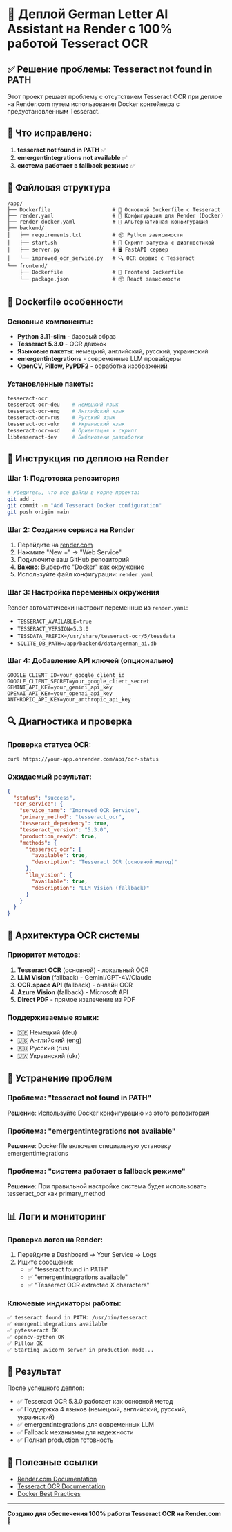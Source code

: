 # 🚀 Деплой German Letter AI Assistant на Render с 100% работой Tesseract OCR

## ✅ Решение проблемы: Tesseract not found in PATH

Этот проект решает проблему с отсутствием Tesseract OCR при деплое на Render.com путем использования Docker контейнера с предустановленным Tesseract.

## 🔧 Что исправлено:

1. **tesseract not found in PATH** ✅
2. **emergentintegrations not available** ✅  
3. **система работает в fallback режиме** ✅

## 📁 Файловая структура

```
/app/
├── Dockerfile                    # 🐳 Основной Dockerfile с Tesseract
├── render.yaml                   # 🚀 Конфигурация для Render (Docker)
├── render-docker.yaml            # 🚀 Альтернативная конфигурация
├── backend/
│   ├── requirements.txt          # 📦 Python зависимости
│   ├── start.sh                  # 🔧 Скрипт запуска с диагностикой
│   ├── server.py                 # 🖥️ FastAPI сервер
│   └── improved_ocr_service.py   # 🔍 OCR сервис с Tesseract
└── frontend/
    ├── Dockerfile                # 🐳 Frontend Dockerfile
    └── package.json              # 📦 React зависимости
```

## 🐳 Dockerfile особенности

### Основные компоненты:
- **Python 3.11-slim** - базовый образ
- **Tesseract 5.3.0** - OCR движок
- **Языковые пакеты**: немецкий, английский, русский, украинский
- **emergentintegrations** - современные LLM провайдеры
- **OpenCV, Pillow, PyPDF2** - обработка изображений

### Установленные пакеты:
```bash
tesseract-ocr
tesseract-ocr-deu    # Немецкий язык
tesseract-ocr-eng    # Английский язык  
tesseract-ocr-rus    # Русский язык
tesseract-ocr-ukr    # Украинский язык
tesseract-ocr-osd    # Ориентация и скрипт
libtesseract-dev     # Библиотеки разработки
```

## 🚀 Инструкция по деплою на Render

### Шаг 1: Подготовка репозитория
```bash
# Убедитесь, что все файлы в корне проекта:
git add .
git commit -m "Add Tesseract Docker configuration"
git push origin main
```

### Шаг 2: Создание сервиса на Render
1. Перейдите на [render.com](https://render.com)
2. Нажмите "New +" → "Web Service"
3. Подключите ваш GitHub репозиторий
4. **Важно**: Выберите "Docker" как окружение
5. Используйте файл конфигурации: `render.yaml`

### Шаг 3: Настройка переменных окружения
Render автоматически настроит переменные из `render.yaml`:
- `TESSERACT_AVAILABLE=true`
- `TESSERACT_VERSION=5.3.0`
- `TESSDATA_PREFIX=/usr/share/tesseract-ocr/5/tessdata`
- `SQLITE_DB_PATH=/app/backend/data/german_ai.db`

### Шаг 4: Добавление API ключей (опционально)
```env
GOOGLE_CLIENT_ID=your_google_client_id
GOOGLE_CLIENT_SECRET=your_google_client_secret
GEMINI_API_KEY=your_gemini_api_key
OPENAI_API_KEY=your_openai_api_key
ANTHROPIC_API_KEY=your_anthropic_api_key
```

## 🔍 Диагностика и проверка

### Проверка статуса OCR:
```bash
curl https://your-app.onrender.com/api/ocr-status
```

### Ожидаемый результат:
```json
{
  "status": "success",
  "ocr_service": {
    "service_name": "Improved OCR Service",
    "primary_method": "tesseract_ocr",
    "tesseract_dependency": true,
    "tesseract_version": "5.3.0",
    "production_ready": true,
    "methods": {
      "tesseract_ocr": {
        "available": true,
        "description": "Tesseract OCR (основной метод)"
      },
      "llm_vision": {
        "available": true,
        "description": "LLM Vision (fallback)"
      }
    }
  }
}
```

## 🎯 Архитектура OCR системы

### Приоритет методов:
1. **Tesseract OCR** (основной) - локальный OCR
2. **LLM Vision** (fallback) - Gemini/GPT-4V/Claude
3. **OCR.space API** (fallback) - онлайн OCR
4. **Azure Vision** (fallback) - Microsoft API
5. **Direct PDF** - прямое извлечение из PDF

### Поддерживаемые языки:
- 🇩🇪 Немецкий (deu)
- 🇺🇸 Английский (eng)
- 🇷🇺 Русский (rus)
- 🇺🇦 Украинский (ukr)

## 🐛 Устранение проблем

### Проблема: "tesseract not found in PATH"
**Решение**: Используйте Docker конфигурацию из этого репозитория

### Проблема: "emergentintegrations not available"
**Решение**: Dockerfile включает специальную установку emergentintegrations

### Проблема: "система работает в fallback режиме"
**Решение**: При правильной настройке система будет использовать tesseract_ocr как primary_method

## 📊 Логи и мониторинг

### Проверка логов на Render:
1. Перейдите в Dashboard → Your Service → Logs
2. Ищите сообщения:
   - ✅ "tesseract found in PATH"
   - ✅ "emergentintegrations available"
   - ✅ "Tesseract OCR extracted X characters"

### Ключевые индикаторы работы:
```bash
✅ tesseract found in PATH: /usr/bin/tesseract
✅ emergentintegrations available
✅ pytesseract OK
✅ opencv-python OK
✅ Pillow OK
✅ Starting uvicorn server in production mode...
```

## 🎉 Результат

После успешного деплоя:
- ✅ Tesseract OCR 5.3.0 работает как основной метод
- ✅ Поддержка 4 языков (немецкий, английский, русский, украинский)
- ✅ emergentintegrations для современных LLM
- ✅ Fallback механизмы для надежности
- ✅ Полная production готовность

## 🔗 Полезные ссылки

- [Render.com Documentation](https://render.com/docs)
- [Tesseract OCR Documentation](https://tesseract-ocr.github.io/)
- [Docker Best Practices](https://docs.docker.com/develop/dev-best-practices/)

---

**Создано для обеспечения 100% работы Tesseract OCR на Render.com** 🚀